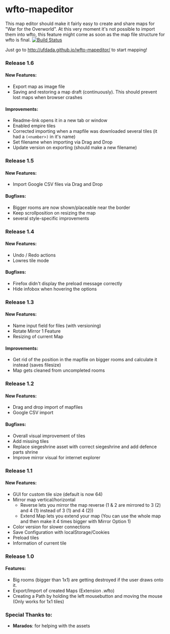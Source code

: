 ﻿# wfto-mapeditor
This map editor should make it fairly easy to create and share maps for "War for the Overworld". At this very moment it's not possible to import them into wfto, this feature might come as soon as the map file structure for wfto is final.
[![Build Status](https://travis-ci.org/ufdada/wfto-mapeditor.svg)](https://travis-ci.org/ufdada/wfto-mapeditor)

Just go to http://ufdada.github.io/wfto-mapeditor/ to start mapping!

### Release 1.6
#### New Features:
- Export map as image file
- Saving and restoring a map draft (continuously).
  This should prevent lost maps when browser crashes

#### Improvements:
- Readme-link opens it in a new tab or window
- Enabled empire tiles
- Corrected importing when a mapfile was downloaded several tiles (it had a `(<number>)` in it's name)
- Set filename when importing via Drag and Drop
- Update version on exporting (should make a new filename)

### Release 1.5
#### New Features:
- Import Google CSV files via Drag and Drop

#### Bugfixes:
- Bigger rooms are now shown/placeable near the border
- Keep scrollposition on resizing the map
- several style-specific improvements

### Release 1.4
#### New Features:
- Undo / Redo actions
- Lowres tile mode

#### Bugfixes:
- Firefox didn't display the preload message correctly
- Hide infobox when hovering the options

### Release 1.3
#### New Features:
- Name input field for files (with versioning)
- Rotate Mirror 1 Feature
- Resizing of current Map

#### Improvements:
- Get rid of the position in the mapfile on bigger rooms and calculate it instead (saves filesize)
- Map gets cleaned from uncompleted rooms

### Release 1.2
#### New Features:
- Drag and drop import of mapfiles
- Google CSV import

#### Bugfixes:
- Overall visual improvement of tiles
- Add missing tiles
- Replace siegeshrine asset with correct siegeshrine and add defence parts shrine
- Improve mirror visual for internet explorer

### Release 1.1
#### New Features:
- GUI for custom tile size (default is now 64)
- Mirror map vertical/horizontal
	- Reverse lets you mirror the map reverse (1 & 2 are mirrored to 3 (2) and 4 (1) instead of 3 (1) and 4 (2))
	- Extend Map lets you extend your map (You can use the whole map and then make it 4 times bigger with Mirror Option 1)
- Color version for slower connections
- Save Configuration with localStorage/Cookies
- Preload tiles
- Information of current tile
	
### Release 1.0
#### Features:
- Big rooms (bigger than 1x1) are getting destroyed if the user draws onto it.
- Export/Import of created Maps (Extension .wfto)
- Creating a Path by holding the left mousebutton and moving the mouse (Only works for 1x1 tiles)

### Special Thanks to:
- **Marados**: for helping with the assets
